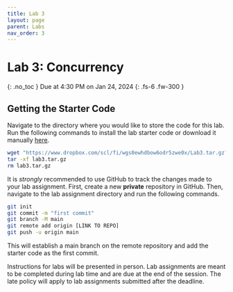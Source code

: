 ```yaml
---
title: Lab 3
layout: page
parent: Labs
nav_order: 3
---
```


# Lab 3: Concurrency
{: .no_toc }
Due at 4:30 PM on Jan 24, 2024
{: .fs-6 .fw-300 }

## Getting the Starter Code
Navigate to the directory where you would like to store the code for this lab. Run the following commands to install the lab starter code or download it manually [here](https://www.dropbox.com/scl/fi/wgs0ewhdbow6odr5zwe0x/Lab3.tar.gz?rlkey=u54eyy3w202eu2oiy6h77cpr2&st=72blwxl7&dl=0).
```bash
wget "https://www.dropbox.com/scl/fi/wgs0ewhdbow6odr5zwe0x/Lab3.tar.gz?rlkey=u54eyy3w202eu2oiy6h77cpr2&st=72blwxl7&dl=0" -O lab3.tar.gz
tar -xf lab3.tar.gz
rm lab3.tar.gz
```

It is *strongly* recommended to use GitHub to track the changes made to your lab assignment. First, create a new **private** repository in GitHub. Then, navigate to the lab assignment directory and run the following commands.
```bash
git init
git commit -m "first commit"
git branch -M main
git remote add origin [LINK TO REPO]
git push -u origin main
```
This will establish a main branch on the remote repository and add the starter code as the first commit.

Instructions for labs will be presented in person. Lab assignments are meant to be completed during lab time and are due at the end of the session. The late policy will apply to lab assignments submitted after the deadline.